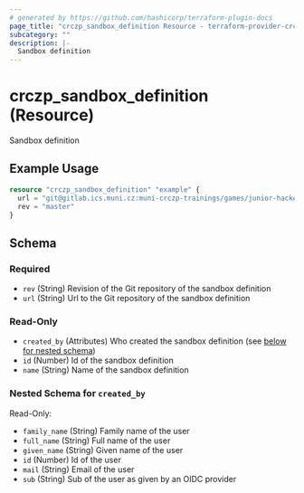 ```yaml
---
# generated by https://github.com/hashicorp/terraform-plugin-docs
page_title: "crczp_sandbox_definition Resource - terraform-provider-crczp"
subcategory: ""
description: |-
  Sandbox definition
---
```


# crczp_sandbox_definition (Resource)

Sandbox definition

## Example Usage

```terraform
resource "crczp_sandbox_definition" "example" {
  url = "git@gitlab.ics.muni.cz:muni-crczp-trainings/games/junior-hacker.git"
  rev = "master"
}
```

<!-- schema generated by tfplugindocs -->
## Schema

### Required

- `rev` (String) Revision of the Git repository of the sandbox definition
- `url` (String) Url to the Git repository of the sandbox definition

### Read-Only

- `created_by` (Attributes) Who created the sandbox definition (see [below for nested schema](#nestedatt--created_by))
- `id` (Number) Id of the sandbox definition
- `name` (String) Name of the sandbox definition

<a id="nestedatt--created_by"></a>
### Nested Schema for `created_by`

Read-Only:

- `family_name` (String) Family name of the user
- `full_name` (String) Full name of the user
- `given_name` (String) Given name of the user
- `id` (Number) Id of the user
- `mail` (String) Email of the user
- `sub` (String) Sub of the user as given by an OIDC provider
